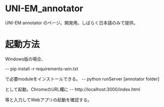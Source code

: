 # UNI-EM_annotator
UNI-EM annotator のページ。開発用。しばらく日本語のみで提供。

# 起動方法
Windows版の場合、

-- pip install -r requirements-win.txt

で必要moduleをインストールできる。
  -- python runServer [annotator folder]

として起動。ChromeのURL欄に
  -- http://localhost:3000/index.html
  
等と入力してWebアプリの起動を確認する。




